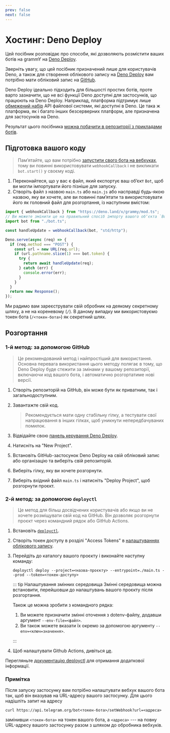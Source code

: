 ```yaml
---
prev: false
next: false
---
```


# Хостинг: Deno Deploy

Цей посібник розповідає про способи, які дозволяють розмістити ваших ботів на grammY на [Deno Deploy](https://deno.com/deploy).

Зверніть увагу, що цей посібник призначений лише для користувачів Deno, а також для створення облікового запису на [Deno Deploy](https://deno.com/deploy) вам потрібно мати обліковий запис на [GitHub](https://github.com).

Deno Deploy ідеально підходить для більшості простих ботів, проте варто зазначити, що не всі функції Deno доступні для застосунків, що працюють на Deno Deploy.
Наприклад, платформа підтримує лише [обмежений набір](https://docs.deno.com/deploy/api/runtime-fs/) API файлової системи, які доступні в Deno.
Це така ж платформа, як і багато інших безсерверних платформ, але призначена для застосунків на Deno.

Результат цього посібника [можна побачити в репозиторії з прикладами ботів](https://github.com/grammyjs/examples/tree/main/setups/deno-deploy).

## Підготовка вашого коду

> Памʼятайте, що вам потрібно [запустити свого бота на вебхуках](../guide/deployment-types#як-використовувати-вебхуки), тому ви повинні використовувати `webhookCallback` і не викликати `bot.start()` у своєму коді.

1. Переконайтеся, що у вас є файл, який експортує ваш обʼєкт `Bot`, щоб ви могли імпортувати його пізніше для запуску.
2. Створіть файл з назвою `main.ts` або `main.js` або насправді будь-якою назвою, яку ви хочете, але ви повинні памʼятати та використовувати його як головний файл для розгортання, із наступним вмістом:

```ts
import { webhookCallback } from "https://deno.land/x/grammy/mod.ts";
// Ви можете змінити це на правильний спосіб імпорту вашого обʼєкта `Bot`.
import bot from "./bot.ts";

const handleUpdate = webhookCallback(bot, "std/http");

Deno.serve(async (req) => {
  if (req.method === "POST") {
    const url = new URL(req.url);
    if (url.pathname.slice(1) === bot.token) {
      try {
        return await handleUpdate(req);
      } catch (err) {
        console.error(err);
      }
    }
  }
  return new Response();
});
```

Ми радимо вам зареєструвати свій обробник на деякому секретному шляху, а не на кореневому (`/`).
В даному випадку ми використовуємо токен бота (`/<токен-бота>`) як секретний шлях.

## Розгортання

### 1-й метод: за допомогою GitHub

> Це рекомендований метод і найпростіший для використання.
> Основна перевага використання цього методу полягає в тому, що Deno Deploy буде стежити за змінами у вашому репозиторії, включаючи код вашого бота, і автоматично розгортатиме нові версії.

1. Створіть репозиторій на GitHub, він може бути як приватним, так і загальнодоступним.
2. Завантажте свій код.

   > Рекомендується мати одну стабільну гілку, а тестувати свої напрацювання в інших гілках, щоб уникнути непередбачуваних помилок.

3. Відвідайте свою [панель керування Deno Deploy](https://dash.deno.com/account/overview).
4. Натисніть на "New Project".
5. Встановіть GitHub-застосунок Deno Deploy на свій обліковий запис або організацію та виберіть свій репозиторій.
6. Виберіть гілку, яку ви хочете розгорнути.
7. Виберіть вхідний файл `main.ts` і натисніть "Deploy Project", щоб розгорнути проєкт.

### 2-й метод: за допомогою `deployctl`

> Це метод для більш досвідчених користувачів або якщо ви не хочете розміщувати свій код на GitHub.
> Він дозволяє розгорнути проєкт через командний рядок або GitHub Actions.

1. Встановіть [`deployctl`](https://github.com/denoland/deployctl).
2. Створіть токен доступу в розділі "Access Tokens" в [налаштуваннях облікового запису](https://dash.deno.com/account).
3. Перейдіть до каталогу вашого проєкту і виконайте наступну команду:

   ```sh:no-line-numbers
   deployctl deploy --project=<назва-проєкту> --entrypoint=./main.ts --prod --token=<токен-доступу>
   ```

   ::: tip Налаштування змінних середовища
   Змінні середовища можна встановити, перейшовши до налаштувань вашого проєкту після розгортання.

   Також це можна зробити з командного рядка:

   1. Ви можете призначити змінні оточення з dotenv-файлу, додавши аргумент `--env-file=<файл>`.
   2. Ви також можете вказати їх окремо за допомогою аргументу `--env=<ключ=значення>`.

   :::

4. Щоб налаштувати Github Actions, дивіться [це](https://github.com/denoland/deployctl/blob/main/action/README.md).

Перегляньте [документацію deployctl](https://docs.deno.com/deploy/manual/deployctl/) для отримання додаткової інформації.

### Примітка

Після запуску застосунку вам потрібно налаштувати вебхук вашого бота так, щоб він вказував на URL-адресу вашого застосунку.
Для цього надішліть запит на адресу

```sh:no-line-numbers
curl https://api.telegram.org/bot<токен-бота>/setWebhook?url=<адреса>
```

замінивши `<токен-бота>` на токен вашого бота, а `<адреса>` --- на повну URL-адресу вашого застосунку разом з шляхом до обробника вебхуків.

